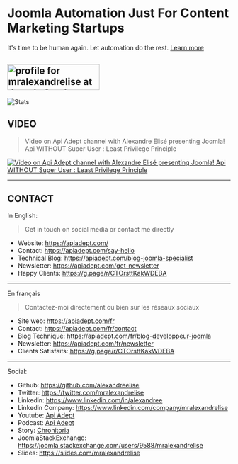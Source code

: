 # Joomla Automation Just For Content Marketing Startups

 It's time to be human again. Let automation do the rest. [Learn more](https://apiadept.com)

<a href="https://joomla.stackexchange.com/users/9588/mralexandrelise"><img src="https://joomla.stackexchange.com/users/flair/9588.png" width="208" height="58" alt="profile for mralexandrelise at Joomla Stack Exchange, Q&amp;A for Joomla! administrators, users, developers and designers" title="profile for mralexandrelise at Joomla Stack Exchange, Q&amp;A for Joomla! administrators, users, developers and designers"></a>
-----------------------------------------------------


![Stats](https://github-readme-stats.vercel.app/api?username=alexandreelise&show_icons=true&theme=tokyonight&count_private=true)


## VIDEO

> Video on Api Adept channel with Alexandre Elisé presenting Joomla! Api WITHOUT Super User : Least Privilege Principle

[![Video on Api Adept channel with Alexandre Elisé presenting Joomla! Api WITHOUT Super User : Least Privilege Principle](https://img.youtube.com/vi/STw0a7sOtEU/maxresdefault.jpg)](https://www.youtube.com/watch?v=STw0a7sOtEU)

----------------------

## CONTACT

In English:

> Get in touch on social media or contact me directly

* Website: https://apiadept.com/
* Contact: https://apiadept.com/say-hello
* Technical Blog: https://apiadept.com/blog-joomla-specialist
* Newsletter: https://apiadept.com/get-newsletter
* Happy Clients: https://g.page/r/CTOrsttKakWDEBA
---------------------------------------------------

En français

> Contactez-moi directement ou bien sur les réseaux sociaux

* Site web: https://apiadept.com/fr
* Contact: https://apiadept.com/fr/contact
* Blog Technique: https://apiadept.com/fr/blog-developpeur-joomla
* Newsletter: https://apiadept.com/fr/newsletter
* Clients Satisfaits: https://g.page/r/CTOrsttKakWDEBA
-------------------------------------------------------

Social:

* Github: https://github.com/alexandreelise
* Twitter: https://twitter.com/mralexandrelise
* Linkedin: https://www.linkedin.com/in/alexandree
* Linkedin Company: https://www.linkedin.com/company/mralexandrelise
* Youtube: [Api Adept](https://www.youtube.com/channel/UCCya8rIL-PVHm8Mt4QPW-xw?sub_confirmation=1)
* Podcast: [Api Adept](https://apiadept.com/fr/blog-podcast-fr)
* Story: [Chronitoria](https://chronitoria.com)
* JoomlaStackExchange: https://joomla.stackexchange.com/users/9588/mralexandrelise
* Slides: https://slides.com/mralexandrelise
